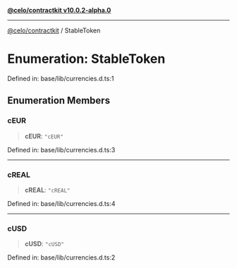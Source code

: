 [**@celo/contractkit v10.0.2-alpha.0**](../README.md)

***

[@celo/contractkit](../globals.md) / StableToken

# Enumeration: StableToken

Defined in: base/lib/currencies.d.ts:1

## Enumeration Members

### cEUR

> **cEUR**: `"cEUR"`

Defined in: base/lib/currencies.d.ts:3

***

### cREAL

> **cREAL**: `"cREAL"`

Defined in: base/lib/currencies.d.ts:4

***

### cUSD

> **cUSD**: `"cUSD"`

Defined in: base/lib/currencies.d.ts:2
